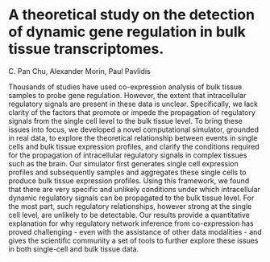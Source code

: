 # A theoretical study on the detection of dynamic gene regulation in bulk tissue transcriptomes.
C. Pan Chu, Alexander Morin, Paul Pavlidis

Thousands of studies have used co-expression analysis of bulk tissue samples to probe gene regulation. However, the extent that intracellular regulatory signals are present in these data is unclear. Specifically, we lack clarity of the factors that promote or impede the propagation of regulatory signals from the single cell level to the bulk tissue level. To bring these issues into focus, we developed a novel computational simulator, grounded in real data, to explore the theoretical relationship between events in single cells and bulk tissue expression profiles, and clarify the conditions required for the propagation of intracellular regulatory signals in complex tissues such as the brain. Our simulator first generates single cell expression profiles and subsequently samples and aggregates these single cells to produce bulk tissue expression profiles. Using this framework, we found that there are very specific and unlikely conditions under which intracellular dynamic regulatory signals can be propagated to the bulk tissue level. For the most part, such regulatory relationships, however strong at the single cell level, are unlikely to be detectable. Our results provide a quantitative explanation for why regulatory network inference from co-expression has proved challenging - even with the assistance of other data modalities - and gives the scientific community a set of tools to further explore these issues in both single-cell and bulk tissue data.
